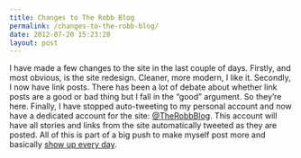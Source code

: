 ```yaml
---
title: Changes to The Robb Blog
permalink: /changes-to-the-robb-blog/
date: 2012-07-20 15:23:28
layout: post
---
```


I have made a few changes to the site in the last couple of days. Firstly, and most obvious, is the site redesign. Cleaner, more modern, I like it. Secondly, I now have link posts. There has been a lot of debate about whether link posts are a good or bad thing but I fall in the “good” argument. So they’re here. Finally, I have stopped auto-tweeting to my personal account and now have a dedicated account for the site: [@TheRobbBlog](http://twitter.com/therobbblog). This account will have all stories and links from the site automatically tweeted as they are posted. All of this is part of a big push to make myself post more and basically [show up every day](http://shawnblanc.net/2012-07-50-things/).